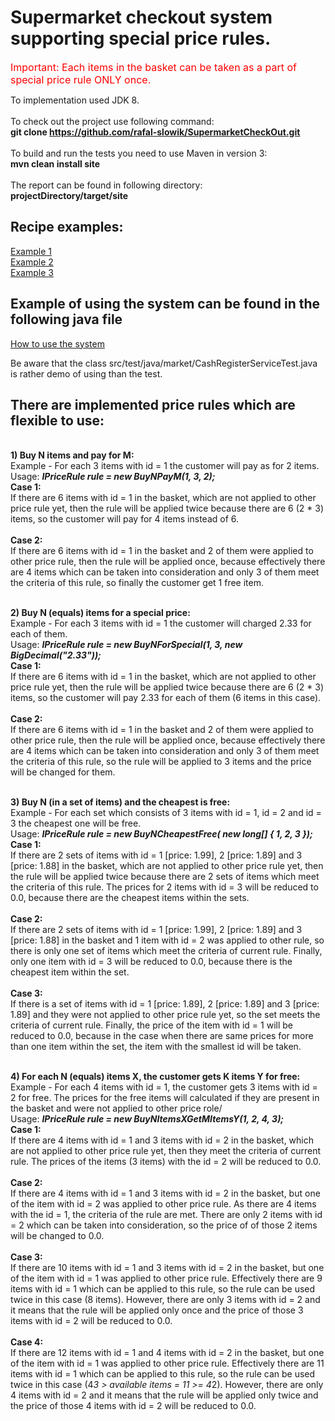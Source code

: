 <h1>Supermarket checkout system supporting special price rules.</h1>

<p><font size="3" color="red">Important: Each items in the basket can be taken as a part of special price rule ONLY once.</font></p>

To implementation used JDK 8.<BR><BR>
To check out the project use following command: <br />
<b>git clone https://github.com/rafal-slowik/SupermarketCheckOut.git</b>
<br /><br />
To build and run the tests you need to use Maven in version 3:<br />
<b>mvn clean install site</b><br/><br/>
The report can be found in following directory:<br />
<b>projectDirectory/target/site</b>

<h2>Recipe examples:</h2>

[Example 1 ](recipe_example/recipe1.txt "Example of recipe 1")<br>
[Example 2 ](recipe_example/recipe2.txt "Example of recipe 2")<br>
[Example 3 ](recipe_example/recipe3.txt "Example of recipe 3") 

<h2>Example of using the system can be found in the following java file</h2>

[How to use the system ](src/test/java/market/CashRegisterServiceTest.java "CashRegisterServiceTest") 

Be aware that the class src/test/java/market/CashRegisterServiceTest.java is rather demo of using than the test.

<h2>There are implemented price rules which are flexible to use:</h2><br>
<b>1) Buy N items and pay for M:</b><br>
Example - For each 3 items with id = 1 the customer will pay as for 2 items.<br>
Usage: <b><i>IPriceRule rule = new BuyNPayM(1, 3, 2);</i></b><br>
<b>Case 1:</b><br>
If there are 6 items with id = 1 in the basket, which are not applied to other price rule yet, then the rule will be applied twice because there are 6 (2 * 3) items, so the customer will pay for 4 items instead of 6.
<br><br>
<b>Case 2:</b><br>
If there are 6 items with id = 1 in the basket and 2 of them were applied to other price rule, then the rule will be applied once, because effectively there are 4 items which can be taken into consideration and only 3 of them meet the criteria of this rule, so finally the customer get 1 free item.
<br><br>

<b>2) Buy N (equals) items for a special price:</b><br>
Example - For each 3 items with id = 1 the customer will charged 2.33 for each of them.<br>
Usage: <b><i>IPriceRule rule = new BuyNForSpecial(1, 3, new BigDecimal("2.33"));</i></b><br>
<b>Case 1:</b><br>
If there are 6 items with id = 1 in the basket, which are not applied to other price rule yet, then the rule will be applied twice because there are 6 (2 * 3) items, so the customer will pay 2.33 for each of them (6 items in this case).
<br><br>
<b>Case 2:</b><br>
If there are 6 items with id = 1 in the basket and 2 of them were applied to other price rule, then the rule will be applied once, because effectively there are 4 items which can be taken into consideration and only 3 of them meet the criteria of this rule, so the rule will be applied to 3 items and the price will be changed for them.
<br><br>

<b>3) Buy N (in a set of items) and the cheapest is free:</b><br>
Example - For each set which consists of 3 items with id = 1, id = 2 and id = 3 the cheapest one will be free.<br>
Usage: <b><i>IPriceRule rule = new BuyNCheapestFree( new long[] { 1, 2, 3 });</i></b><br>
<b>Case 1:</b><br>
If there are 2 sets of items with id = 1 [price: 1.99], 2 [price: 1.89] and 3 [price: 1.88] in the basket, which are not applied to other price rule yet, then the rule will be applied twice because there are 2 sets of items which meet the criteria of this rule. The prices for 2 items with id = 3 will be reduced to 0.0, because there are the cheapest items within the sets.
<br><br>
<b>Case 2:</b><br>
If there are 2 sets of items with id = 1 [price: 1.99], 2 [price: 1.89] and 3 [price: 1.88] in the basket and 1 item with id = 2 was applied to other rule, so there is only one set of items which meet the criteria of current rule. Finally, only one item with id = 3 will be reduced to 0.0, because there is the cheapest item within the set.
<br><br>
<b>Case 3:</b><br>
If there is a set of items with id = 1 [price: 1.89], 2 [price: 1.89] and 3 [price: 1.89] and they were not applied to other price rule yet, so the set meets the criteria of current rule. Finally, the price of the item with id = 1 will be reduced to 0.0, because in the case when there are same prices for more than one item within the set, the item with the smallest id will be taken.
<br><br>

<b>4) For each N (equals) items X, the customer gets K items Y for free:</b><br>
Example - For each 4 items with id = 1, the customer gets 3 items with id = 2 for free. The prices for the free items will calculated if they are present in the basket and were not applied to other price role/<br>
Usage: <b><i>IPriceRule rule = new BuyNItemsXGetMItemsY(1, 2, 4, 3);</i></b><br>
<b>Case 1:</b><br>
If there are 4 items with id = 1 and 3 items with id = 2 in the basket, which are not applied to other price rule yet, then they meet the criteria of current rule.
The prices of the items (3 items) with the id = 2 will be reduced to 0.0.
<br><br>
<b>Case 2:</b><br>
If there are 4 items with id = 1 and 3 items with id = 2 in the basket, but one of the item with id = 2 was applied to other price rule. As there are 4 items with the id = 1, the criteria of the rule are met. There are only 2 items with id = 2 which can be taken into consideration, so the price of of those 2 items will be changed to 0.0.
<br><br>
<b>Case 3:</b><br>
If there are 10 items with id = 1 and 3 items with id = 2 in the basket, but one of the item with id = 1 was applied to other price rule. Effectively there are 9 items with id = 1 which can be applied to this rule, so the rule can be used twice in this case (8 items). However, there are only 3 items with id = 2 and it means that the rule will be applied only once and the price of those 3 items with id = 2 will be reduced to 0.0.
<br><br>
<b>Case 4:</b><br>
If there are 12 items with id = 1 and 4 items with id = 2 in the basket, but one of the item with id = 1 was applied to other price rule. Effectively there are 11 items with id = 1 which can be applied to this rule, so the rule can be used twice in this case (4*3 > available items = 11 >= 4*2). However, there are only 4 items with id = 2 and it means that the rule will be applied only twice and the price of those 4 items with id = 2 will be reduced to 0.0.
<br><br>


